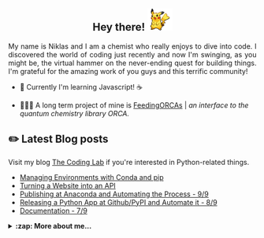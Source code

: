 <!-- ![](assets/forrest.jpg) -->

<h2 align="center">Hey there! <img src="assets/pikachu1.gif" width="50px"> </h2>

<p align="justify">
  My name is Niklas and I am a chemist who really enjoys to dive into code. I discovered the world of coding just recently and now I'm swinging, as you might be, the virtual hammer on the never-ending quest for building things. I'm grateful for the amazing work of you guys and this terrific community!
</p>

- :seedling: Currently I'm learning Javascript! ☕️

<!-- - 🚧 Furthermore, I'm working on a [Python Wrapper for a COVID-19 API](https://github.com/NiklasTiede/COVID19-API-PythonClient). -->

- 🏃🏼‍♂️ A long term project of mine is [FeedingORCAs](https://github.com/NiklasTiede/feedingORCAs) | _an interface to the quantum chemistry library ORCA._

## :pencil2: Latest Blog posts

Visit my blog [The Coding Lab](https://the-coding-lab.com/) if you're interested in Python-related things.

<!-- BLOG-POST-LIST:START -->
- [Managing Environments with Conda and pip](https://the-coding-lab.com/2021/conda-and-pip/)
- [Turning a Website into an API](https://the-coding-lab.com/2021/github-trending-api/)
- [Publishing at Anaconda and Automating the Process - 9/9](https://the-coding-lab.com/2021/9-publishing-at-anaconda/)
- [Releasing a Python App at Github/PyPI and Automate it - 8/9](https://the-coding-lab.com/2021/8-publishing-at-pypi/)
- [Documentation - 7/9](https://the-coding-lab.com/2021/7-documentation/)
<!-- BLOG-POST-LIST:END -->



<details>
    <summary><b>:zap: More about me...</b></summary>

<br>

[![niklastiede's github stats](https://github-readme-stats.vercel.app/api?username=niklastiede&count_private=true&show_icons=true&theme=tokyonight)](https://github.com/niklastiede/github-readme-stats)

[![Top Langs](https://github-readme-stats.vercel.app/api/top-langs/?username=niklastiede)](https://github.com/niklastiede/github-readme-stats)


Tools I'm working with currently:

<p id="Icons" align="center">
  <a alt="Linux">
    <img src="https://img.shields.io/badge/Linux-informational?style=flat-square&logo=linux&logoColor=black&color=FCC624" />
  </a>
  <a alt="Docker">
    <img src="https://img.shields.io/badge/Docker-informational?style=flat-square&logo=docker&logoColor=white&color=2496ED" />
  </a>
  <a alt="Git">
    <img src="https://img.shields.io/badge/Git-informational?style=flat-square&logo=git&logoColor=white&color=F05032" />
  </a>
  <a alt="Github-actions">
    <img src="https://img.shields.io/badge/GitHub_Actions-informational?style=flat-square&logo=Github-actions&logoColor=white&color=2088FF" />
  </a>
  <a alt="Hugo">
    <img src="https://img.shields.io/badge/Hugo-informational?style=flat-square&logo=hugo&logoColor=white&color=FF4088" />
  </a>
  <a alt="Javascript">
    <img src="https://img.shields.io/badge/Javascript-informational?style=flat-square&logo=javascript&logoColor=black&color=F7DF1E" />
  </a>
  <br>
  <a alt="Java">
    <img src="https://img.shields.io/badge/Java-informational?style=flat-square&logo=java&logoColor=white&color=EE4C2C" />
  </a>
    <a alt="Spring Boot">
    <img src="https://img.shields.io/badge/Spring_Boot-informational?style=flat-square&logo=springboot&logoColor=white&color=39bf5d" />
  </a>
  <a alt="Python">
    <img src="https://img.shields.io/badge/Python-informational?style=flat-square&logo=python&logoColor=white&color=3776AB" />
  </a>
  <a alt="Fastapi">
    <img src="https://img.shields.io/badge/FastAPI-informational?style=flat-square&logo=fastapi&logoColor=white&color=009688" />
  </a>
  <a alt="PyTorch">
    <img src="https://img.shields.io/badge/PyTorch-informational?style=flat-square&logo=pytorch&logoColor=white&color=EE4C2C" />
  </a>
  <a alt="Jupyter">
    <img src="https://img.shields.io/badge/Jupyter-informational?style=flat-square&logo=jupyter&logoColor=white&color=F37626" />
  </a>
</p>


</details>

<!-- ---

Ask me anything [here](https://github.com/NiklasTiede/NiklasTiede/issues) or via email.
Happy Coding!
 -->

<!-- <p align="center">
  <img src="https://komarev.com/ghpvc/?username=NiklasTiede&color=7d7038" />
</p> -->
